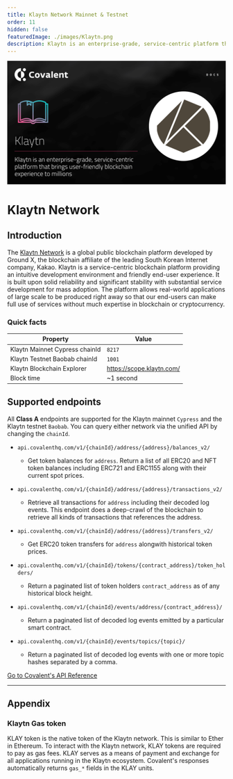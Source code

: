 ```yaml
---
title: Klaytn Network Mainnet & Testnet
order: 11
hidden: false
featuredImage: ./images/Klaytn.png
description: Klaytn is an enterprise-grade, service-centric platform that brings user-friendly blockchain experience to millions.
---
```


![Klaytn network banner](./images/Klaytn.png)

# Klaytn Network

## Introduction

The [Klaytn Network](https://klaytn.foundation/) is a global public blockchain platform developed by Ground X, the blockchain affiliate of the leading South Korean Internet company, Kakao.
Klaytn is a service-centric blockchain platform providing an intuitive development environment and friendly end-user experience. It is built upon solid reliability and significant stability with substantial service development for mass adoption.
The platform allows real-world applications of large scale to be produced right away so that our end-users can make full use of services without much expertise in blockchain or cryptocurrency.

### Quick facts

<TableWrap>

|Property|Value|
|---|---|
|Klaytn Mainnet Cypress chainId|`8217`|
|Klaytn Testnet Baobab chainId|`1001`|
|Klaytn Blockchain Explorer|https://scope.klaytn.com/|
|Block time|~1 second|

</TableWrap>


## Supported endpoints

<Aside>

All __Class A__ endpoints are supported for the Klaytn mainnet `Cypress` and the Klaytn testnet `Baobab`. You can query either network via the unified API by changing the `chainId`.

</Aside>


<Definitions>

- `api.covalenthq.com/v1/{chainId}/address/{address}/balances_v2/` 
  - Get token balances for `address`. Return a list of all ERC20 and NFT token balances including ERC721 and ERC1155 along with their current spot prices.

- `api.covalenthq.com/v1/{chainId}/address/{address}/transactions_v2/` 
  - Retrieve all transactions for `address` including their decoded log events. This endpoint does a deep-crawl of the blockchain to retrieve all kinds of transactions that references the address.

- `api.covalenthq.com/v1/{chainId}/address/{address}/transfers_v2/` 
  - Get ERC20 token transfers for `address` alongwith historical token prices.

- `api.covalenthq.com/v1/{chainId}/tokens/{contract_address}/token_holders/` 
  - Return a paginated list of token holders `contract_address` as of any historical block height.

- `api.covalenthq.com/v1/{chainId}/events/address/{contract_address}/` 
  - Return a paginated list of decoded log events emitted by a particular smart contract.

- `api.covalenthq.com/v1/{chainId}/events/topics/{topic}/` 
  - Return a paginated list of decoded log events with one or more topic hashes separated by a comma.

</Definitions>



<a target="_blank" class="Button Button-is-docs-primary" href="https://www.covalenthq.com/docs/api/">Go to Covalent's API Reference</a>

--- 


## Appendix


### Klaytn Gas token

KLAY token is the native token of the Klaytn network. This is similar to Ether in Ethereum. To interact with the Klaytn network, KLAY tokens are required to pay as gas fees. KLAY serves as a means of payment and exchange for all applications running in the Klaytn ecosystem. Covalent's  responses automatically returns `gas_*` fields in the KLAY units.
